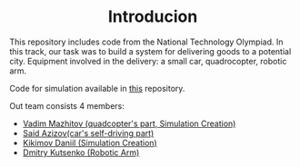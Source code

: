 <h1 align = "center">Introducion</h1>

This repository includes code from the National Technology Olympiad. 
In this track, our task was to build a system for delivering goods to a potential city. 
Equipment involved in the delivery: a small car, quadrocopter, robotic arm.

Code for simulation available in <a href = 'https://github.com/vadim-rm/NagibCarSimulator'>this</a> repository.

Out team consists 4 members:
  * <a href="https://github.com/vadim-rm"> Vadim Mazhitov (quadcopter's part, Simulation Creation) </a>
  * <a href="https://github.com/proton-bit"> Said Azizov(car's self-driving part) </a>
  * <a href="https://github.com/katsushooter"> Kikimov Daniil (Simulation Creation) </a>
  * <a href="https://github.com/kdimon15">Dmitry Kutsenko (Robotic Arm)</a>
